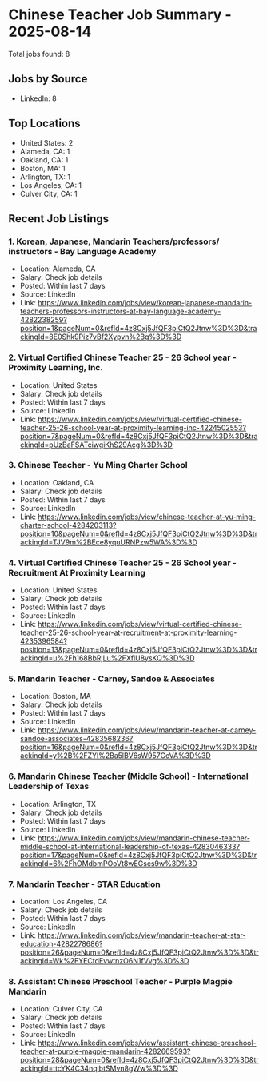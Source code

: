 # Chinese Teacher Job Summary - 2025-08-14

Total jobs found: 8

## Jobs by Source

- LinkedIn: 8

## Top Locations

- United States: 2
- Alameda, CA: 1
- Oakland, CA: 1
- Boston, MA: 1
- Arlington, TX: 1
- Los Angeles, CA: 1
- Culver City, CA: 1

## Recent Job Listings

### 1. Korean, Japanese, Mandarin Teachers/professors/ instructors - Bay Language Academy
- Location: Alameda, CA
- Salary: Check job details
- Posted: Within last 7 days
- Source: LinkedIn
- Link: https://www.linkedin.com/jobs/view/korean-japanese-mandarin-teachers-professors-instructors-at-bay-language-academy-4282238259?position=1&pageNum=0&refId=4z8Cxj5JfQF3piCtQ2Jtnw%3D%3D&trackingId=8E0Shk9Piz7vBf2Xypvn%2Bg%3D%3D

### 2. Virtual Certified Chinese Teacher 25 - 26 School year - Proximity Learning, Inc.
- Location: United States
- Salary: Check job details
- Posted: Within last 7 days
- Source: LinkedIn
- Link: https://www.linkedin.com/jobs/view/virtual-certified-chinese-teacher-25-26-school-year-at-proximity-learning-inc-4224502553?position=7&pageNum=0&refId=4z8Cxj5JfQF3piCtQ2Jtnw%3D%3D&trackingId=pUzBaFSATciwgiKhS29Acg%3D%3D

### 3. Chinese Teacher - Yu Ming Charter School
- Location: Oakland, CA
- Salary: Check job details
- Posted: Within last 7 days
- Source: LinkedIn
- Link: https://www.linkedin.com/jobs/view/chinese-teacher-at-yu-ming-charter-school-4284203113?position=10&pageNum=0&refId=4z8Cxj5JfQF3piCtQ2Jtnw%3D%3D&trackingId=TJV9m%2BEce8yquURNPzw5WA%3D%3D

### 4. Virtual Certified Chinese Teacher 25 - 26 School year - Recruitment At Proximity Learning
- Location: United States
- Salary: Check job details
- Posted: Within last 7 days
- Source: LinkedIn
- Link: https://www.linkedin.com/jobs/view/virtual-certified-chinese-teacher-25-26-school-year-at-recruitment-at-proximity-learning-4235396584?position=13&pageNum=0&refId=4z8Cxj5JfQF3piCtQ2Jtnw%3D%3D&trackingId=u%2Fh168BbRjLu%2FXflU8ysKQ%3D%3D

### 5. Mandarin Teacher - Carney, Sandoe & Associates
- Location: Boston, MA
- Salary: Check job details
- Posted: Within last 7 days
- Source: LinkedIn
- Link: https://www.linkedin.com/jobs/view/mandarin-teacher-at-carney-sandoe-associates-4283568236?position=16&pageNum=0&refId=4z8Cxj5JfQF3piCtQ2Jtnw%3D%3D&trackingId=y%2B%2FZYl%2Ba5lBV6sW957CcVA%3D%3D

### 6. Mandarin Chinese Teacher (Middle School) - International Leadership of Texas
- Location: Arlington, TX
- Salary: Check job details
- Posted: Within last 7 days
- Source: LinkedIn
- Link: https://www.linkedin.com/jobs/view/mandarin-chinese-teacher-middle-school-at-international-leadership-of-texas-4283046333?position=17&pageNum=0&refId=4z8Cxj5JfQF3piCtQ2Jtnw%3D%3D&trackingId=6%2FhOMdbmPOoVt8wEGscs9w%3D%3D

### 7. Mandarin Teacher - STAR Education
- Location: Los Angeles, CA
- Salary: Check job details
- Posted: Within last 7 days
- Source: LinkedIn
- Link: https://www.linkedin.com/jobs/view/mandarin-teacher-at-star-education-4282278686?position=26&pageNum=0&refId=4z8Cxj5JfQF3piCtQ2Jtnw%3D%3D&trackingId=Wk%2FYECtdEvwtnzO6N1fVvg%3D%3D

### 8. Assistant Chinese Preschool Teacher - Purple Magpie Mandarin
- Location: Culver City, CA
- Salary: Check job details
- Posted: Within last 7 days
- Source: LinkedIn
- Link: https://www.linkedin.com/jobs/view/assistant-chinese-preschool-teacher-at-purple-magpie-mandarin-4282669593?position=28&pageNum=0&refId=4z8Cxj5JfQF3piCtQ2Jtnw%3D%3D&trackingId=ttcYK4C34nqlbtSMvn8gWw%3D%3D

